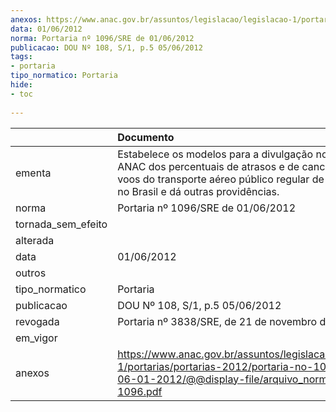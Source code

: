 ```yaml
---
anexos: https://www.anac.gov.br/assuntos/legislacao/legislacao-1/portarias/portarias-2012/portaria-no-1096-sre-de-06-01-2012/@@display-file/arquivo_norma/PA2012-1096.pdf
data: 01/06/2012
norma: Portaria nº 1096/SRE de 01/06/2012
publicacao: DOU Nº 108, S/1, p.5 05/06/2012
tags:
- portaria
tipo_normatico: Portaria
hide: 
- toc 
 
---
```


|                    | Documento                                                                                                                                                                                            |
|:-------------------|:-----------------------------------------------------------------------------------------------------------------------------------------------------------------------------------------------------|
| ementa             | Estabelece os modelos para a divulgação no site da ANAC dos percentuais de atrasos e de cancelamentos de voos do transporte aéreo público regular de passageiros no Brasil e dá outras providências. |
| norma              | Portaria nº 1096/SRE de 01/06/2012                                                                                                                                                                   |
| tornada_sem_efeito |                                                                                                                                                                                                      |
| alterada           |                                                                                                                                                                                                      |
| data               | 01/06/2012                                                                                                                                                                                           |
| outros             |                                                                                                                                                                                                      |
| tipo_normatico     | Portaria                                                                                                                                                                                             |
| publicacao         | DOU Nº 108, S/1, p.5 05/06/2012                                                                                                                                                                      |
| revogada           | Portaria nº 3838/SRE, de 21 de novembro de 2017.                                                                                                                                                     |
| em_vigor           |                                                                                                                                                                                                      |
| anexos             | https://www.anac.gov.br/assuntos/legislacao/legislacao-1/portarias/portarias-2012/portaria-no-1096-sre-de-06-01-2012/@@display-file/arquivo_norma/PA2012-1096.pdf                                    |